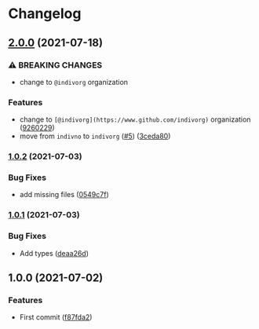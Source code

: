 # Changelog

## [2.0.0](https://www.github.com/indivorg/theme/compare/v1.0.2...v2.0.0) (2021-07-18)


### ⚠ BREAKING CHANGES

* change to `@indivorg` organization

### Features

* change to `[@indivorg](https://www.github.com/indivorg)` organization ([9260229](https://www.github.com/indivorg/theme/commit/92602290db1f675351918bd874d06e9cdb3a4ad1))
* move from `indivno` to `indivorg` ([#5](https://www.github.com/indivorg/theme/issues/5)) ([3ceda80](https://www.github.com/indivorg/theme/commit/3ceda8003464c3715ee0c0f600aeb2402fd2fa77))

### [1.0.2](https://www.github.com/indivorg/theme/compare/v1.0.1...v1.0.2) (2021-07-03)


### Bug Fixes

* add missing files ([0549c7f](https://www.github.com/indivorg/theme/commit/0549c7f22d2ae622c39fb3790991a292c5127520))

### [1.0.1](https://www.github.com/indivorg/theme/compare/v1.0.0...v1.0.1) (2021-07-03)


### Bug Fixes

* Add types ([deaa26d](https://www.github.com/indivorg/theme/commit/deaa26d4fdad12192e5a9e95fd34ed1b6b8674b6))

## 1.0.0 (2021-07-02)


### Features

* First commit ([f87fda2](https://www.github.com/indivorg/theme/commit/f87fda25177c72ceafaf08beb505483b6b7d9676))

